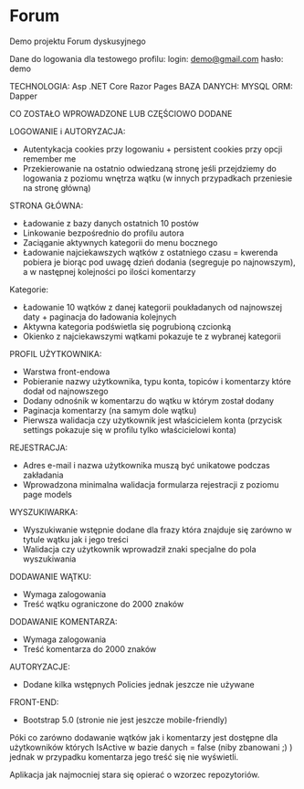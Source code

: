# Forum

Demo projektu Forum dyskusyjnego

Dane do logowania dla testowego profilu:
login: demo@gmail.com
hasło: demo

TECHNOLOGIA: Asp .NET Core Razor Pages
BAZA DANYCH: MYSQL
ORM: Dapper

CO ZOSTAŁO WPROWADZONE LUB CZĘŚCIOWO DODANE

LOGOWANIE i AUTORYZACJA:
- Autentykacja cookies przy logowaniu + persistent cookies przy opcji remember me
- Przekierowanie na ostatnio odwiedzaną stronę jeśli przejdziemy do logowania z poziomu wnętrza wątku (w innych przypadkach przeniesie na stronę główną)

STRONA GŁÓWNA:
- Ładowanie z bazy danych ostatnich 10 postów
- Linkowanie bezpośrednio do profilu autora
- Zaciąganie aktywnych kategorii do menu bocznego
- Ładowanie najciekawszych wątków z ostatniego czasu = kwerenda pobiera je biorąc pod uwagę dzień dodania (segreguje po najnowszym), 
a w następnej kolejności po ilości komentarzy

Kategorie:
- Ładowanie 10 wątków z danej kategorii poukładanych od najnowszej daty + paginacja do ładowania kolejnych
- Aktywna kategoria podświetla się pogrubioną czcionką
- Okienko z najciekawszymi wątkami pokazuje te z wybranej kategorii

PROFIL UŻYTKOWNIKA:
- Warstwa front-endowa
- Pobieranie nazwy użytkownika, typu konta, topiców i komentarzy które dodał od najnowszego
- Dodany odnośnik w komentarzu do wątku w którym został dodany
- Paginacja komentarzy (na samym dole wątku)
- Pierwsza walidacja czy użytkownik jest właścicielem konta (przycisk settings pokazuje się w profilu tylko właścicielowi konta)

REJESTRACJA:
- Adres e-mail i nazwa użytkownika muszą być unikatowe podczas zakładania
- Wprowadzona minimalna walidacja formularza rejestracji z poziomu page models

WYSZUKIWARKA:
- Wyszukiwanie wstępnie dodane dla frazy która znajduje się zarówno w tytule wątku jak i jego treści
- Walidacja czy użytkownik wprowadził znaki specjalne do pola wyszukiwania

DODAWANIE WĄTKU:
- Wymaga zalogowania
- Treść wątku ograniczone do 2000 znaków

DODAWANIE KOMENTARZA:
- Wymaga zalogowania
- Treść komentarza do 2000 znaków

AUTORYZACJE:
- Dodane kilka wstępnych Policies jednak jeszcze nie używane

FRONT-END:
- Bootstrap 5.0 (stronie nie jest jeszcze mobile-friendly)

Póki co zarówno dodawanie wątków jak i komentarzy jest dostępne dla użytkowników których IsActive w bazie danych = false
(niby zbanowani ;) ) jednak w przypadku komentarza jego treść się nie wyświetli.

Aplikacja jak najmocniej stara się opierać o wzorzec repozytoriów.
